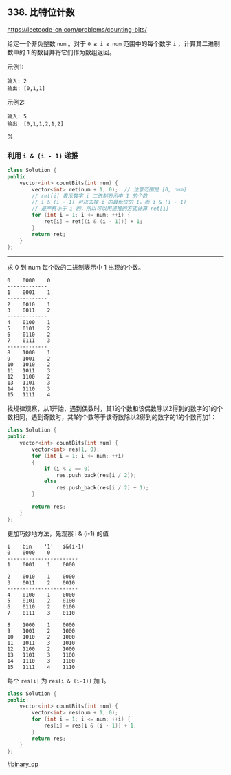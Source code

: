 ## 338. 比特位计数

https://leetcode-cn.com/problems/counting-bits/

给定一个非负整数 `num` 。对于 `0 ≤ i ≤ num` 范围中的每个数字 `i` ，计算其二进制数中的 1 的数目并将它们作为数组返回。

示例1:

```
输入: 2
输出: [0,1,1]
```

示例2:

```
输入: 5
输出: [0,1,1,2,1,2]
```

%

### 利用 `i & (i - 1)` 递推

```cpp
class Solution {
public:
    vector<int> countBits(int num) {
        vector<int> ret(num + 1, 0);  // 注意范围是 [0, num]
        // ret[i] 表示数字 i 二进制表示中 1 的个数
        // i & (i - 1) 可以去掉 i 的最低位的 1，而 i & (i - 1)
        // 是严格小于 i 的，所以可以用递推的方式计算 ret[i]
        for (int i = 1; i <= num; ++i) {
            ret[i] = ret[(i & (i - 1))] + 1;
        }
        return ret;
    }
};
```

---

求 0 到 num 每个数的二进制表示中 1 出现的个数。

```
0    0000    0
-------------
1    0001    1
-------------
2    0010    1
3    0011    2
-------------
4    0100    1
5    0101    2
6    0110    2
7    0111    3
-------------
8    1000    1
9    1001    2
10   1010    2
11   1011    3
12   1100    2
13   1101    3
14   1110    3
15   1111    4
```

找规律观察，从1开始，遇到偶数时，其1的个数和该偶数除以2得到的数字的1的个数相同，遇到奇数时，其1的个数等于该奇数除以2得到的数字的1的个数再加1：

```cpp
class Solution {
public:
    vector<int> countBits(int num) {
        vector<int> res(1, 0);
        for (int i = 1; i <= num; ++i)
        {
            if (i % 2 == 0)
                res.push_back(res[i / 2]);
            else
                res.push_back(res[i / 2] + 1);
        }

        return res;
    }
};
```

更加巧妙地方法，先观察 i & (i-1) 的值

```
i    bin    '1'   i&(i-1)
0    0000    0
-----------------------
1    0001    1    0000
-----------------------
2    0010    1    0000
3    0011    2    0010
-----------------------
4    0100    1    0000
5    0101    2    0100
6    0110    2    0100
7    0111    3    0110
-----------------------
8    1000    1    0000
9    1001    2    1000
10   1010    2    1000
11   1011    3    1010
12   1100    2    1000
13   1101    3    1100
14   1110    3    1100
15   1111    4    1110
```

每个 `res[i]` 为 `res[i & (i-1)]` 加 1。

```cpp
class Solution {
public:
    vector<int> countBits(int num) {
        vector<int> res(num + 1, 0);
        for (int i = 1; i <= num; ++i) {
            res[i] = res[i & (i - 1)] + 1;
        }
        return res;
    }
};
```

[#binary_op]()
